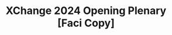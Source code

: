 ---
title: XChange 2024 Opening Plenary [Faci Copy]
redirect_to: https://docs.google.com/document/d/1OkKflHCiyNVa2x-6JNW9zz_gEeMdGuWfhFF1NzVGpys/edit?usp=sharing
redirect_from: 
  - /XC24OpeningPlenary
  - /xc24openingplenary
---